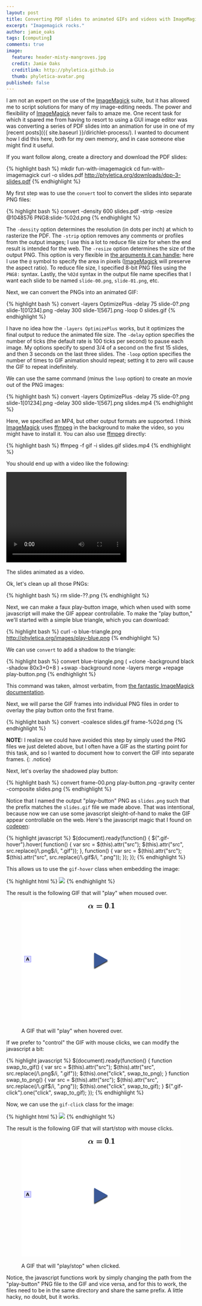 ```yaml
---
layout: post
title: Converting PDF slides to animated GIFs and videos with ImageMagick
excerpt: "Imagemagick rocks."
author: jamie_oaks
tags: [computing]
comments: true
image:
  feature: header-misty-mangroves.jpg
  credit: Jamie Oaks
  creditlink: http://phyletica.github.io
  thumb: phyletica-avatar.png
published: false
---
```


I am not an expert on the use of the
[ImageMagick](http://www.imagemagick.org/script/index.php)
suite, but it has allowed me to script solutions for many of my image-editing
needs.
The power and flexibility of
[ImageMagick](http://www.imagemagick.org/script/index.php)
never fails to amaze me.
One recent task for which it spared me from having to resort to using a GUI
image editor was was converting a series of PDF slides into an animation
for use in one of my [recent posts]({{ site.baseurl }}/dirichlet-process/).
I wanted to document how I did this here, both for my own memory, and
in case someone else might find it useful.

If you want follow along, create a directory and download the PDF slides:

{% highlight bash %}
mkdir fun-with-imagemagick
cd fun-with-imagemagick
curl -o slides.pdf http://phyletica.org/downloads/dpp-3-slides.pdf
{% endhighlight %}

My first step was to use the `convert` tool to convert the slides into separate
PNG files:

{% highlight bash %}
convert -density 600 slides.pdf -strip -resize @1048576 PNG8:slide-%02d.png
{% endhighlight %}

The `-density` option determines the resolution (in dots per inch) at which
to rasterize the PDF.
The `-strip` option removes any comments or profiles from the output images; I
use this a lot to reduce file size for when the end result is intended for the
web.
The `-resize` option determines the size of the output PNG.
This option is very flexible in [the arguments it can
handle](http://www.imagemagick.org/script/command-line-processing.php#geometry);
here I use the `@` symbol to specify the area in pixels ([ImageMagick](http://www.imagemagick.org/script/index.php) will
preserve the aspect ratio).
To reduce file size, I specified 8-bit PNG files using the `PNG8:` syntax.
Lastly, the `%02d` syntax in the output file name specifies that I want each
slide to be named `slide-00.png`, `slide-01.png`, etc.

Next, we can convert the PNGs into an animated GIF:

{% highlight bash %}
convert -layers OptimizePlus -delay 75 slide-0?.png slide-1[01234].png -delay 300 slide-1[567].png -loop 0 slides.gif
{% endhighlight %}

I have no idea how the `-layers OptimizePlus` works, but it optimizes the final
output to reduce the animated file size.
The `-delay` option specifies the number of ticks (the default rate is 100
ticks per second) to pause each image.
My options specify to spend 3/4 of a second on the first 15 slides, and then 3
seconds on the last three slides.
The `-loop` option specifies the number of times to GIF animation should
repeat;
setting it to zero will cause the GIF to repeat indefinitely.

We can use the same command (minus the `loop` option) to create an movie out of
the PNG images:

{% highlight bash %}
convert -layers OptimizePlus -delay 75 slide-0?.png slide-1[01234].png -delay 300 slide-1[567].png slides.mp4
{% endhighlight %}
 
Here, we specified an MP4, but other output formats are supported.
I think [ImageMagick](http://www.imagemagick.org/script/index.php) uses
[ffmpeg](https://www.ffmpeg.org/) in the background to make the video, so you
might have to install it.
You can also use [ffmpeg](https://www.ffmpeg.org/) directly: 

{% highlight bash %}
ffmpeg -f gif -i slides.gif slides.mp4
{% endhighlight %}

You should end up with a video like the following:

<video width="320" height="240" controls>
    <source src="https://raw.githubusercontent.com/joaks1/dirichlet-process-trees/master/images/dpp-3-example.mp4" type="video/mp4">
    <source src="https://raw.githubusercontent.com/joaks1/dirichlet-process-trees/master/images/dpp-3-example.ogg" type="video/ogg">
    Your browser does not support this video.
</video>
<figcaption>
    <p class="figure-caption-box">
        <span class="center-if-single-line">
            The slides animated as a video.
        </span>
    </p>
</figcaption>

Ok, let's clean up all those PNGs:

{% highlight bash %}
rm slide-??.png
{% endhighlight %}

Next, we can make a faux play-button image, which when used with some
javascript will make the GIF appear controllable.
To make the "play button," we'll started with a simple blue triangle, which you
can download:

{% highlight bash %}
curl -o blue-triangle.png http://phyletica.org/images/play-blue.png
{% endhighlight %}

We can use `convert` to add a shadow to the triangle:

{% highlight bash %}
convert blue-triangle.png \( +clone -background black -shadow 80x3+0+8 \) +swap -background none -layers merge +repage play-button.png
{% endhighlight %}

This command was taken, almost verbatim, from [the fantastic ImageMagick
documentation](http://www.imagemagick.org/Usage/blur/#shadow).

Next, we will parse the GIF frames into individual PNG files in order to
overlay the play button onto the first frame.

{% highlight bash %}
convert -coalesce slides.gif frame-%02d.png
{% endhighlight %}

**NOTE:** I realize we could have avoided this step by simply used the PNG
files we just deleted above, but I often have a GIF as the starting point for
this task, and so I wanted to document how to convert the GIF into separate
frames.
{: .notice}

Next, let's overlay the shadowed play button:

{% highlight bash %}
convert frame-00.png play-button.png -gravity center -composite slides.png
{% endhighlight %}

Notice that I named the output "play-button" PNG as `slides.png` such that the
prefix matches the `slides.gif` file we made above.
That was intentional, because now we can use some javascript sleight-of-hand to
make the GIF appear controllable on the web.
Here's the javascript magic that I found on
[codepen](http://codepen.io/CalebGrove/pen/bIsqy):

{% highlight javascript %}
$(document).ready(function() {
    $(".gif-hover").hover(
        function() {
            var src = $(this).attr("src");
            $(this).attr("src", src.replace(/\.png$/i, ".gif"));
        },
        function() {
            var src = $(this).attr("src");
            $(this).attr("src", src.replace(/\.gif$/i, ".png"));
        });
});
{% endhighlight %}

This allows us to use the `gif-hover` class when embedding the image:

{% highlight html %}
<img class="gif-hover" src="dpp-3-example.png"></a>
{% endhighlight %}

The result is the following GIF that will "play" when moused over.

<figure>
    <img class="gif-hover" src="/images/dpp-3-example.png"></a>
    <figcaption>
        <p class="figure-caption-box">
            <span class="center-if-single-line">
                A GIF that will "play" when hovered over.
            </span>
        </p>
    </figcaption>
</figure>

If we prefer to "control" the GIF with mouse clicks, we can modify the
javascript a bit:

{% highlight javascript %}
$(document).ready(function() {
    function swap_to_gif() {
        var src = $(this).attr("src");
        $(this).attr("src", src.replace(/\.png$/i, ".gif"));
        $(this).one("click", swap_to_png);
    }
    function swap_to_png() {
        var src = $(this).attr("src");
        $(this).attr("src", src.replace(/\.gif$/i, ".png"));
        $(this).one("click", swap_to_gif);
    }
    $(".gif-click").one("click", swap_to_gif);
});
{% endhighlight %}

Now, we can use the `gif-click` class for the image:

{% highlight html %}
<img class="gif-click" src="dpp-3-example.png">
{% endhighlight %}

The result is the following GIF that will start/stop with mouse clicks.

<figure>
    <img class="gif-click" src="/images/dpp-3-example.png">
    <figcaption>
        <p class="figure-caption-box">
            <span class="center-if-single-line">
                A GIF that will "play/stop" when clicked.
            </span>
        </p>
    </figcaption>
</figure>

Notice, the javascript functions work by simply changing the path from the
"play-button" PNG file to the GIF and vice versa, and for this to work, the
files need to be in the same directory and share the same prefix.
A little hacky, no doubt, but it works.

